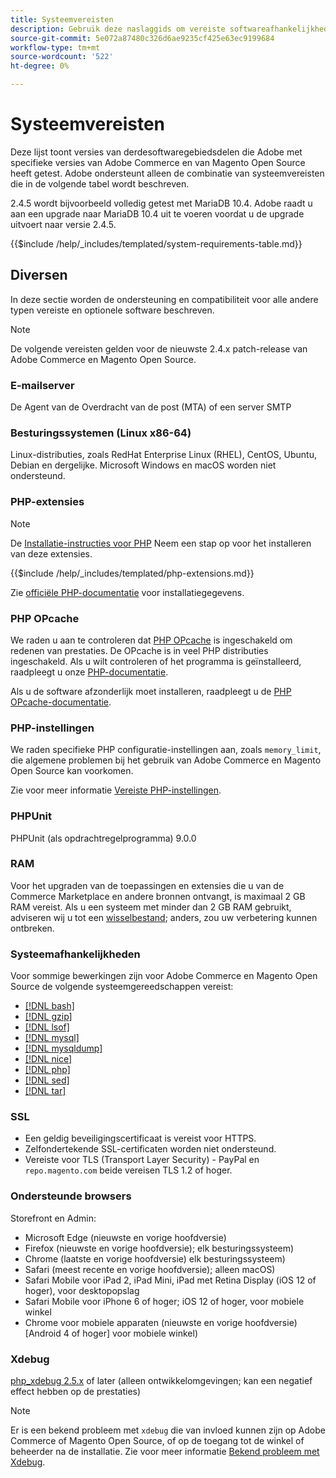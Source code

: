 ```yaml
---
title: Systeemvereisten
description: Gebruik deze naslaggids om vereiste softwareafhankelijkheden te identificeren die zijn getest met Adobe Commerce- en Magento Open Source-releases.
source-git-commit: 5e072a87480c326d6ae9235cf425e63ec9199684
workflow-type: tm+mt
source-wordcount: '522'
ht-degree: 0%

---
```



# Systeemvereisten

Deze lijst toont versies van derdesoftwaregebiedsdelen die Adobe met specifieke versies van Adobe Commerce en van Magento Open Source heeft getest. Adobe ondersteunt alleen de combinatie van systeemvereisten die in de volgende tabel wordt beschreven.

2.4.5 wordt bijvoorbeeld volledig getest met MariaDB 10.4. Adobe raadt u aan een upgrade naar MariaDB 10.4 uit te voeren voordat u de upgrade uitvoert naar versie 2.4.5.

{{$include /help/_includes/templated/system-requirements-table.md}}

## Diversen

In deze sectie worden de ondersteuning en compatibiliteit voor alle andere typen vereiste en optionele software beschreven.

>[!NOTE]
>
>De volgende vereisten gelden voor de nieuwste 2.4.x patch-release van Adobe Commerce en Magento Open Source.

### E-mailserver

De Agent van de Overdracht van de post (MTA) of een server SMTP

### Besturingssystemen (Linux x86-64)

Linux-distributies, zoals RedHat Enterprise Linux (RHEL), CentOS, Ubuntu, Debian en dergelijke. Microsoft Windows en macOS worden niet ondersteund.

### PHP-extensies

>[!NOTE]
>
>De [Installatie-instructies voor PHP](prerequisites/php-settings.md) Neem een stap op voor het installeren van deze extensies.

{{$include /help/_includes/templated/php-extensions.md}}

Zie [officiële PHP-documentatie](https://php.net/manual/en/extensions.php) voor installatiegegevens.

### PHP OPcache

We raden u aan te controleren dat [PHP OPcache](https://php.net/manual/en/intro.opcache.php) is ingeschakeld om redenen van prestaties. De OPcache is in veel PHP distributies ingeschakeld. Als u wilt controleren of het programma is geïnstalleerd, raadpleegt u onze [PHP-documentatie](prerequisites/php-settings.md).

Als u de software afzonderlijk moet installeren, raadpleegt u de [PHP OPcache-documentatie](https://php.net/manual/en/opcache.setup.php).

### PHP-instellingen

We raden specifieke PHP configuratie-instellingen aan, zoals `memory_limit`, die algemene problemen bij het gebruik van Adobe Commerce en Magento Open Source kan voorkomen.

Zie voor meer informatie [Vereiste PHP-instellingen](prerequisites/php-settings.md).

### PHPUnit

PHPUnit (als opdrachtregelprogramma) 9.0.0

### RAM

Voor het upgraden van de toepassingen en extensies die u van de Commerce Marketplace en andere bronnen ontvangt, is maximaal 2 GB RAM vereist. Als u een systeem met minder dan 2 GB RAM gebruikt, adviseren wij u tot een [wisselbestand](https://support.magento.com/hc/en-us/articles/360032980432); anders, zou uw verbetering kunnen ontbreken.

### Systeemafhankelijkheden

Voor sommige bewerkingen zijn voor Adobe Commerce en Magento Open Source de volgende systeemgereedschappen vereist:

- [[!DNL bash]](https://www.gnu.org/software/bash/)
- [[!DNL gzip]](https://www.gzip.org/)
- [[!DNL lsof]](https://linux.die.net/man/8/lsof)
- [[!DNL mysql]](https://www.mysql.com/)
- [[!DNL mysqldump]](https://dev.mysql.com/doc/refman/8.0/en/mysqldump.html)
- [[!DNL nice]](https://linux.die.net/man/1/nice)
- [[!DNL php]](https://www.php.net/)
- [[!DNL sed]](https://www.gnu.org/software/sed/manual/sed.html)
- [[!DNL tar]](https://linux.die.net/man/1/tar)

### SSL

- Een geldig beveiligingscertificaat is vereist voor HTTPS.
- Zelfondertekende SSL-certificaten worden niet ondersteund.
- Vereiste voor TLS (Transport Layer Security) - PayPal en `repo.magento.com` beide vereisen TLS 1.2 of hoger.

### Ondersteunde browsers

Storefront en Admin:

- Microsoft Edge (nieuwste en vorige hoofdversie)
- Firefox (nieuwste en vorige hoofdversie); elk besturingssysteem)
- Chrome (laatste en vorige hoofdversie) elk besturingssysteem)
- Safari (meest recente en vorige hoofdversie); alleen macOS)
- Safari Mobile voor iPad 2, iPad Mini, iPad met Retina Display (iOS 12 of hoger), voor desktopopslag
- Safari Mobile voor iPhone 6 of hoger; iOS 12 of hoger, voor mobiele winkel
- Chrome voor mobiele apparaten (nieuwste en vorige hoofdversie) [Android 4 of hoger] voor mobiele winkel)

### Xdebug

[php_xdebug 2.5.x](https://xdebug.org/download) of later (alleen ontwikkelomgevingen; kan een negatief effect hebben op de prestaties)

>[!NOTE]
>
>Er is een bekend probleem met `xdebug` die van invloed kunnen zijn op Adobe Commerce of Magento Open Source, of op de toegang tot de winkel of beheerder na de installatie. Zie voor meer informatie [Bekend probleem met Xdebug](https://support.magento.com/hc/en-us/articles/360034242212).
